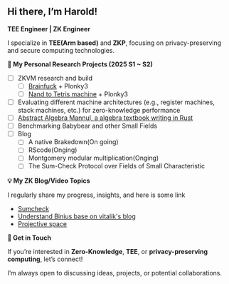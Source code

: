 <!--
**HaroldGin931/HaroldGin931** is a ✨ _special_ ✨ repository because its `README.md` (this file) appears on your GitHub profile.

Here are some ideas to get you started:

- 🔭 I’m currently working on ...
- 🌱 I’m currently learning ...
- 👯 I’m looking to collaborate on ...
- 🤔 I’m looking for help with ...
- 💬 Ask me about ...
- 📫 How to reach me: ...
- 😄 Pronouns: ...
- ⚡ Fun fact: ...
-->

## Hi there, I’m Harold!

**TEE Engineer | ZK Engineer**

I specialize in **TEE(Arm based)** and **ZKP**, focusing on privacy-preserving and secure computing technologies.

**:dart: My Personal Research Projects (2025 S1 ~ S2)**

- [ ] ZKVM research and build
  - [ ] [Brainfuck](https://en.wikipedia.org/wiki/Brainfuck) + Plonky3
  - [ ] [Nand to Tetris machine](https://www.nand2tetris.org) + Plonky3
- [ ] Evaluating different machine architectures (e.g., register machines, stack machines, etc.) for zero-knowledge performance
- [ ] [Abstract Algebra Mannul, a algebra textbook writing in Rust](https://github.com/HaroldGin931/abstract_algebra_manual)
- [ ] Benchmarking Babybear and other Small Fields
- [ ] Blog
  - [ ] A native Brakedown(On going)
  - [ ] RScode(Onging)
  - [ ] Montgomery modular multiplication(Onging)
  - [ ] The Sum-Check Protocol over Fields of Small Characteristic

**:bulb: My ZK Blog/Video Topics**

I regularly share my progress, insights, and here is some link
- [Sumcheck](https://github.com/HaroldGin931/Blog/blob/main/Understand%20Sum-Check.md)
- [Understand Binius base on vitalik's blog](https://github.com/HaroldGin931/Blog/blob/main/binius_vitalik/binius_vitalik_cn.md)
- [Projective space](https://www.youtube.com/watch?v=StuMZsBjxoA)

**:handshake: Get in Touch**

If you’re interested in **Zero-Knowledge**, **TEE**, or **privacy-preserving computing**, let’s connect!

I’m always open to discussing ideas, projects, or potential collaborations.
